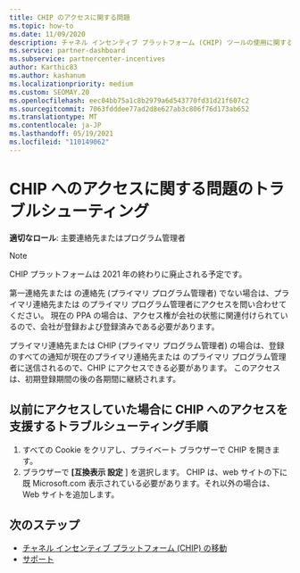 ```yaml
---
title: CHIP のアクセスに関する問題
ms.topic: how-to
ms.date: 11/09/2020
description: チャネル インセンティブ プラットフォーム (CHIP) ツールの使用に関する問題のトラブルシューティングに役立つガイドラインを参照してください。
ms.service: partner-dashboard
ms.subservice: partnercenter-incentives
author: Karthic83
ms.author: kashanum
ms.localizationpriority: medium
ms.custom: SEOMAY.20
ms.openlocfilehash: eec04bb75a1c8b2979a6d543770fd31d21f607c2
ms.sourcegitcommit: 7063fdddee77ad2d8e627ab3c806f76d173ab652
ms.translationtype: MT
ms.contentlocale: ja-JP
ms.lasthandoff: 05/19/2021
ms.locfileid: "110149062"
---
```

# <a name="troubleshoot-issues-with-accessing-chip"></a>CHIP へのアクセスに関する問題のトラブルシューティング

**適切なロール**: 主要連絡先またはプログラム管理者

>[!NOTE]
>CHIP プラットフォームは 2021 年の終わりに廃止される予定です。

第一連絡先または の連絡先 (プライマリ プログラム管理者) でない場合は、プライマリ連絡先または のプライマリ プログラム管理者にアクセスを問い合わせてください。 現在の PPA の場合は、アクセス権が会社の状態に関連付けられているので、会社が登録および登録済みである必要があります。

プライマリ連絡先または CHIP (プライマリ プログラム管理者) の場合は、登録のすべての通知が現在のプライマリ連絡先または のプライマリ プログラム管理者に送信されるので、CHIP にアクセスできる必要があります。 このアクセスは、初期登録期間の後の各期間に継続されます。

## <a name="troubleshooting-steps-to-assist-with-accessing-chip-if-you-had-prior-access"></a>以前にアクセスしていた場合に CHIP へのアクセスを支援するトラブルシューティング手順

1. すべての Cookie をクリアし、プライベート ブラウザーで CHIP を開きます。
1. ブラウザーで **[互換表示 設定** ] を選択します。 CHIP は、web サイトの下に既 Microsoft.com 表示されている必要があります。それ以外の場合は、Web サイトを追加します。

## <a name="next-steps"></a>次のステップ

- [チャネル インセンティブ プラットフォーム (CHIP) の移動](chip-intro.md)
- [サポート](report-problems-with-partner-center.md)